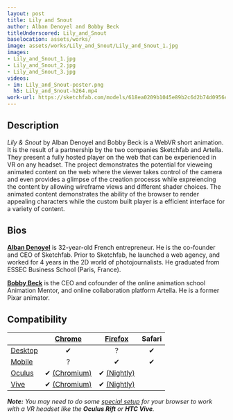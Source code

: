 ```yaml
---
layout: post
title: Lily and Snout
author: Alban Denoyel and Bobby Beck
titleUnderscored: Lily_and_Snout
baselocation: assets/works/
image: assets/works/Lily_and_Snout/Lily_and_Snout_1.jpg
images:
- Lily_and_Snout_1.jpg
- Lily_and_Snout_2.jpg
- Lily_and_Snout_3.jpg
videos: 
- im: Lily_and_Snout-poster.png
  h5: Lily_and_Snout-h264.mp4
work-url: https://sketchfab.com/models/618ea0209b1045e89b2c6d2b74d0956e
---
```


<div class="box" markdown="1">

## Description
*Lily & Snout* by Alban Denoyel and Bobby Beck is a WebVR short animation. It is the result of a partnership by the two companies Sketchfab and Artella. They present a fully hosted player on the web that can be experienced in VR on any headset. The project demonstrates the potential for vieweing animated content on the web where the viewer takes control of the camera and even provides a glimpse of the creation processs while expreiencing the content by allowing wireframe views and different shader choices. The animated content demonstrates the ability of the browser to render appealing characters while the custom built player is a efficient interface for a variety of content.    

## Bios	
**[Alban Denoyel](http://denoyel.com/)** is 32-year-old French entrepreneur. He is the co-founder and CEO of Sketchfab. Prior to Sketchfab, he launched a web agency, and worked for 4 years in the 2D world of photojournalists. He graduated from ESSEC Business School (Paris, France). 

**[Bobby Beck](https://twitter.com/bobbyboombeck)** is the CEO and cofounder of the online animation school Animation Mentor, and online collaboration platform Artella. He is a former Pixar animator.

</div>

<div class="box" markdown="1">

## Compatibility

|            |[Chrome][2]      |[Firefox][4]     |Safari  
|------------|:---------------:|:---------------:|:---------:
|[Desktop][7]|✔                |?                |✔     
|[Mobile][8] |?                |✔                |✔     
|[Oculus][9] |✔ [(Chromium)][3]|✔ [(Nightly)][5] |      
|[Vive][10]  |✔ [(Chromium)][3]|✔ [(Nightly)][5] |      

[1]:instructions.html#edge-ins
[2]:instructions.html#chrome-ins 
[3]:instructions.html#chromium-ins 
[4]:instructions.html#firefox-ins 
[5]:instructions.html#firefoxnightly-ins 
[6]:instructions.html#safari-ins 
[7]:instructions.html#desktop-ins
[8]:https://vr.google.com/cardboard/
[9]:https://www.oculus.com/rift/
[10]:https://www.vive.com/
[11]:https://vr.google.com/daydream/
[12]:instructions.html

***Note:** You may need to do some [special setup][12] for your browser to work with a VR headset like the **Oculus Rift** or **HTC Vive**.*

</div>